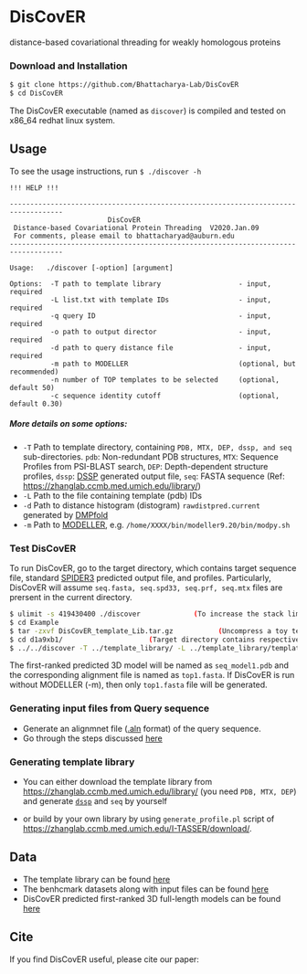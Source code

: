 # DisCovER

distance-based covariational threading for weakly homologous proteins

### Download and Installation
```sh
$ git clone https://github.com/Bhattacharya-Lab/DisCovER
$ cd DisCovER
```
The DisCovER executable (named as `discover`) is compiled and tested on x86_64 redhat linux system. 

## Usage

To see the usage instructions, run `$ ./discover -h`
```
!!! HELP !!!

-----------------------------------------------------------------------------------
                        DisCovER
 Distance-based Covariational Protein Threading  V2020.Jan.09
 For comments, please email to bhattacharyad@auburn.edu
-----------------------------------------------------------------------------------

Usage:   ./discover [-option] [argument]

Options:  -T path to template library                   - input, required
          -L list.txt with template IDs                 - input, required
          -q query ID                                   - input, required
          -o path to output director                    - input, required
          -d path to query distance file                - input, required
          -m path to MODELLER                           (optional, but recommended)
          -n number of TOP templates to be selected     (optional, default 50)
          -c sequence identity cutoff                   (optional, default 0.30)
```
##### More details on some options:

* `-T` Path to template directory, containing `PDB, MTX, DEP, dssp, and seq` sub-directories.
          `pdb`: Non-redundant PDB structures,
          `MTX`: Sequence Profiles from PSI-BLAST search,
          `DEP`: Depth-dependent structure profiles,
         `dssp`: [DSSP](https://swift.cmbi.umcn.nl/gv/dssp/) generated output file,
          `seq`: FASTA sequence (Ref: https://zhanglab.ccmb.med.umich.edu/library/)         
* `-L` Path to the file containing template (pdb) IDs
* `-d` Path to distance histogram (distogram) `rawdistpred.current` generated by [DMPfold](https://github.com/psipred/DMPfold)
* `-m` Path to [MODELLER](https://salilab.org/modeller), e.g. `/home/XXXX/bin/modeller9.20/bin/modpy.sh`


### Test DisCovER

To run DisCovER, go to the target directory, which contains target sequence file, standard [SPIDER3](https://sparks-lab.org/downloads/) predicted output file, and profiles. Particularly, DisCovER will assume `seq.fasta, seq.spd33, seq.prf, seq.mtx` files are prersent in the current directory.

```sh
$ ulimit -s 419430400 ./discover             (To increase the stack limit, avoiding Segmentation Error)
$ cd Example
$ tar -zxvf DisCovER_template_Lib.tar.gz           (Uncompress a toy template library for the test run)
$ cd d1a9xb1/                     (Target directory contains respective input files as mentioned above)
$ ../../discover -T ../template_library/ -L ../template_library/template_list.txt -q d1a9xb1 -o ./ -d rawdistpred.current -m /home/XXXX/bin/modeller9.20/bin/modpy.sh -n 50 -c 0.30 
```
The first-ranked predicted 3D model will be named as `seq_model1.pdb` and the corresponding alignment file is named as `top1.fasta`. If DisCovER is run without MODELLER (-m), then only `top1.fasta` file will be generated.

### Generating input files from Query sequence

* Generate an alignmnet file ([.aln](https://github.com/Bhattacharya-Lab/DisCovER/tree/master/preprocessing/Target/ex/d4pv4a1.aln) format) of the query sequence. 
* Go through the steps discussed [here](https://github.com/Bhattacharya-Lab/DisCovER/tree/master/preprocessing/Target)

### Generating template library

* You can either download the template library from https://zhanglab.ccmb.med.umich.edu/library/ (you need `PDB, MTX, DEP`) and generate [`dssp`](https://swift.cmbi.umcn.nl/gv/dssp/) and `seq` by yourself

* or build by your own library by using `generate_profile.pl` script of https://zhanglab.ccmb.med.umich.edu/I-TASSER/download/.
 

## Data

- The template library can be found [here]() 
- The benhcmark datasets along with input files can be found [here]() 
- DisCovER predicted first-ranked 3D full-length models can be found [here]() 

## Cite
If you find DisCovER useful, please cite our paper:
